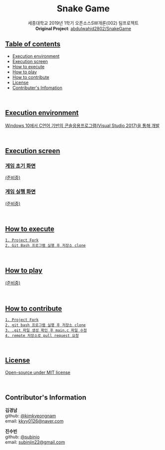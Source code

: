 <div align="center">
  <h1 align="center">Snake Game</h1>
  <p align="center">
    세종대학교 2019년 1학기 오픈소스SW개론(002) 팀프로젝트  
    <br><b>Original Project</b>: <a href=https://github.com/abdulwahid2802/SnakeGame> abdulwahid2802/SnakeGame
  </p>
</div>

## Table of contents
* Execution environment
* Execution screen
* How to execute
* How to play
* How to contribute
* License
* Contributer's Infomation

<br>

## Execution environment  
Windows 10에서 C언어 기반의 콘솔응용프로그램(Visual Studio 2017)을 통해 개발

<br>

## Execution screen

### 게임 초기 화면
(준비중)
### 게임 실행 화면
(준비중)

<br>

## How to execute
    1. Project Fork
    2. Git Bash 프로그램 실행 후 저장소 clone

<br>

## How to play
(준비중)

<br>

## How to contribute
    1. Project Fork
    2. git bash 프로그램 실행 후 저장소 clone
    3. .git 파일 생성 확인 후 main.c 파일 수정
    4. remote 저장소로 pull request 요청

<br>

## License
[Open-source under MIT license](https://tldrlegal.com/license/mit-license)


<br>

## Contributor's Information
**김경남**  
github: [@kimkyeongnam](https://github.com/kimkyeongnam)  
email: kkyy0126@naver.com

**진수빈**  
github: [@subinio](https://github.com/subinio)  
email: subinjin22@gmail.com
